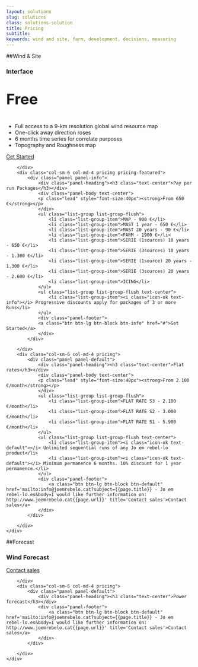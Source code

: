 ```yaml
---
layout: solutions
slug: solutions
class: solutions-solution
title: Pricing
subtitle:
keywords: wind and site, farm, development, decisions, measuring
---
```


##Wind & Site

<div class="row">
	<div class="row">
		<div class="col-sm-6 col-md-4 pricing">
			<div class="panel panel-info">
				<div class="panel-heading"><h3 class="text-center">Interface</h3></div>
				<div class="panel-body text-center">
				<p class="lead" style="font-size:40px"><strong>Free</strong></p>
				</div>
				<ul class="list-group list-group-flush text-center">
					<li class="list-group-item"><i class="icon-ok text-info"></i> Full access to a 9-km resolution global wind resource map</li>
					<li class="list-group-item"><i class="icon-ok text-info"></i> One-click away direction roses</li>
					<li class="list-group-item"><i class="icon-ok text-info"></i> 6 months time series for correlate purposes</li>
					<li class="list-group-item"><i class="icon-ok text-info"></i> Topography and Roughness map</li>
				</ul>
				<div class="panel-footer">
				<a class="btn btn-lg btn-block btn-info" href="#">Get Started</a>
				</div>
			</div>

		</div>
		<div class="col-sm-6 col-md-4 pricing pricing-featured">
			<div class="panel panel-info">
				<div class="panel-heading"><h3 class="text-center">Pay per run Packages</h3></div>
				<div class="panel-body text-center">
				<p class="lead" style="font-size:40px"><strong>From 650 €</strong></p>
				</div>
				<ul class="list-group list-group-flush">
					<li class="list-group-item">MAP - 900 €</li>
					<li class="list-group-item">MAST 1 year - 650 €</li>
					<li class="list-group-item">MAST 20 years - 90 €</li>
					<li class="list-group-item">FARM - 1900 €</li>
					<li class="list-group-item">SERIE (1sources) 10 years - 650 €</li>
					<li class="list-group-item">SERIE (3sources) 10 years - 1.300 €</li>
					<li class="list-group-item">SERIE (1source) 20 years - 1.300 €</li>
					<li class="list-group-item">SERIE (3sources) 20 years - 2.600 €</li>
					<li class="list-group-item">ICING</li>
				</ul>
				<ul class="list-group list-group-flush text-center">
					<li class="list-group-item"><i class="icon-ok text-info"></i> Progressive discounts apply for packages of 3 or more Runs</li>
				</ul>
				<div class="panel-footer">
				<a class="btn btn-lg btn-block btn-info" href="#">Get Started</a>
				</div>
			</div>

		</div>
		<div class="col-sm-6 col-md-4 pricing">
			<div class="panel panel-default">
				<div class="panel-heading"><h3 class="text-center">Flat rates</h3></div>
				<div class="panel-body text-center">
				<p class="lead" style="font-size:40px"><strong>From 2.100 €/month</strong></p>
				</div>
				<ul class="list-group list-group-flush">
					<li class="list-group-item">FLAT RATE S3 - 2.100 €/month</li>
					<li class="list-group-item">FLAT RATE S2 - 3.000 €/month</li>
					<li class="list-group-item">FLAT RATE S1 - 5.900 €/month</li>
				</ul>
				<ul class="list-group list-group-flush text-center">
					<li class="list-group-item"><i class="icon-ok text-default"></i> Unlimited sequential runs of any Jo em rebel·lo product</li>
					<li class="list-group-item"><i class="icon-ok text-default"></i> Minimum permanence 6 months. 10% discount for 1 year permanence.</li>
				</ul>
				<div class="panel-footer">
					<a class="btn btn-lg btn-block btn-default" href='mailto:info@joemrebelo.cat?subject={{page.title}} - Jo em rebel·lo.es&body=I would like further information on: http://www.joemrebelo.cat{{page.url}}' title='Contact sales'>Contact sales</a>
				</div>
			</div>

		</div>
	</div>
</div>

##Forecast

<div class="row">
	<div class="row">
		<div class="col-sm-6 col-md-4 pricing">
			<div class="panel panel-default">
				<div class="panel-heading"><h3 class="text-center">Wind Forecast</h3></div>
				<div class="panel-footer">
					<a class="btn btn-lg btn-block btn-default" href='mailto:info@joemrebelo.cat?subject={{page.title}} - Jo em rebel·lo.es&body=I would like further information on: http://www.joemrebelo.cat{{page.url}}' title='Contact sales'>Contact sales</a>
				</div>
			</div>

		</div>
		<div class="col-sm-6 col-md-4 pricing">
			<div class="panel panel-default">
				<div class="panel-heading"><h3 class="text-center">Power forecast</h3></div>
				<div class="panel-footer">
					<a class="btn btn-lg btn-block btn-default" href='mailto:info@joemrebelo.cat?subject={{page.title}} - Jo em rebel·lo.es&body=I would like further information on: http://www.joemrebelo.cat{{page.url}}' title='Contact sales'>Contact sales</a>
				</div>
			</div>

		</div>
	</div>
</div>